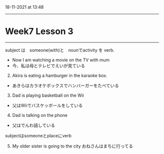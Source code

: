 18-11-2021 at 13:48

---
# Week7 Lesson 3
---

subject は　someone(with)と　nounでactivity を verb. 

- Now I am watching a movie on the TV with mum
- 今、私は母とテレビでえいが見ている
2. Akira is eating a hamburger in the karaoke box. 
- あきらはカラオケボックスでハンバーガーをたべている
3. Dad is playing basketball on the Wii 
- 父はWiiでバスケッボールをしている
4. Dad is talking on the phone 
- 父はでんわ話している

subjectはsomeoneとplaceにverb 

5. My older sister is going to the city 
おねさんはまちに行ってる